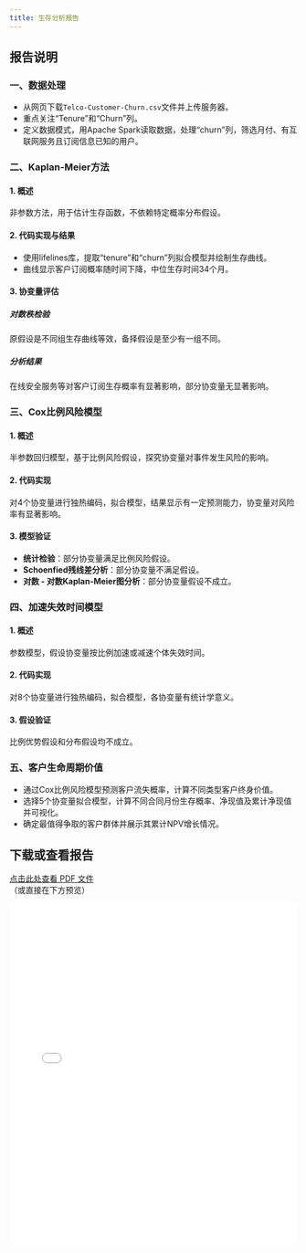 ```yaml
---
title: 生存分析报告
---
```


## 报告说明
### 一、数据处理
- 从网页下载`Telco-Customer-Churn.csv`文件并上传服务器。
- 重点关注“Tenure”和“Churn”列。
- 定义数据模式，用Apache Spark读取数据，处理“churn”列，筛选月付、有互联网服务且订阅信息已知的用户。

### 二、Kaplan-Meier方法
#### 1. 概述
非参数方法，用于估计生存函数，不依赖特定概率分布假设。

#### 2. 代码实现与结果
- 使用lifelines库，提取“tenure”和“churn”列拟合模型并绘制生存曲线。
- 曲线显示客户订阅概率随时间下降，中位生存时间34个月。

#### 3. 协变量评估
##### 对数秩检验
原假设是不同组生存曲线等效，备择假设是至少有一组不同。

##### 分析结果
在线安全服务等对客户订阅生存概率有显著影响，部分协变量无显著影响。

### 三、Cox比例风险模型
#### 1. 概述
半参数回归模型，基于比例风险假设，探究协变量对事件发生风险的影响。

#### 2. 代码实现
对4个协变量进行独热编码，拟合模型，结果显示有一定预测能力，协变量对风险率有显著影响。

#### 3. 模型验证
- **统计检验**：部分协变量满足比例风险假设。
- **Schoenfied残线差分析**：部分协变量不满足假设。
- **对数 - 对数Kaplan-Meier图分析**：部分协变量假设不成立。

### 四、加速失效时间模型
#### 1. 概述
参数模型，假设协变量按比例加速或减速个体失效时间。

#### 2. 代码实现
对8个协变量进行独热编码，拟合模型，各协变量有统计学意义。

#### 3. 假设验证
比例优势假设和分布假设均不成立。

### 五、客户生命周期价值
- 通过Cox比例风险模型预测客户流失概率，计算不同类型客户终身价值。
- 选择5个协变量拟合模型，计算不同合同月份生存概率、净现值及累计净现值并可视化。
- 确定最值得争取的客户群体并展示其累计NPV增长情况。

## 下载或查看报告
[点击此处查看 PDF 文件](assets/生存分析报告.pdf)  
（或直接在下方预览）

<!-- 可选：嵌入 PDF 预览 -->
<iframe 
  src="assets/生存分析报告.pdf" 
  width="100%" 
  height="600px" 
  style="border: none;"
  title="PDF 预览">
</iframe>
